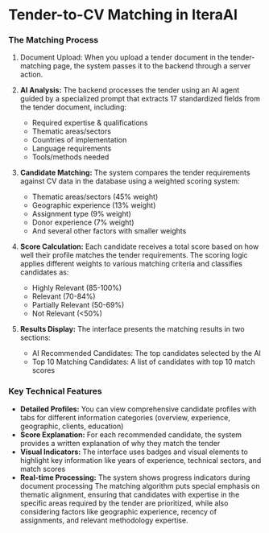 # Tender-to-CV Matching in IteraAI

### The Matching Process
1. Document Upload: When you upload a tender document in the tender-matching page, the system passes it to the backend through a server action.

2. **AI Analysis:** The backend processes the tender using an AI agent guided by a specialized prompt that extracts 17 standardized fields from the tender document, including:

    - Required expertise & qualifications
    - Thematic areas/sectors
    - Countries of implementation
    - Language requirements
    - Tools/methods needed
3. **Candidate Matching:** The system compares the tender requirements against CV data in the database using a weighted scoring system:

    - Thematic areas/sectors (45% weight)
    - Geographic experience (13% weight)
    - Assignment type (9% weight)
    - Donor experience (7% weight)
    - And several other factors with smaller weights
4. **Score Calculation:** Each candidate receives a total score based on how well their profile matches the tender requirements. The scoring logic applies different weights to various matching criteria and classifies candidates as:

    - Highly Relevant (85-100%)
    - Relevant (70-84%)
    - Partially Relevant (50-69%)
    - Not Relevant (<50%)

5. **Results Display:** The interface presents the matching results in two sections:

    - AI Recommended Candidates: The top candidates selected by the AI
    - Top 10 Matching Candidates: A list of candidates with top 10 match scores
    
### Key Technical Features
  - **Detailed Profiles:** You can view comprehensive candidate profiles with tabs for different information categories (overview, experience, geographic, clients, education)
  - **Score Explanation:** For each recommended candidate, the system provides a written explanation of why they match the tender
  - **Visual Indicators:** The interface uses badges and visual elements to highlight key information like years of experience, technical sectors, and match scores
  - **Real-time Processing:** The system shows progress indicators during document processing
The matching algorithm puts special emphasis on thematic alignment, ensuring that candidates with expertise in the specific areas required by the tender are prioritized, while also considering factors like geographic experience, recency of assignments, and relevant methodology expertise.

